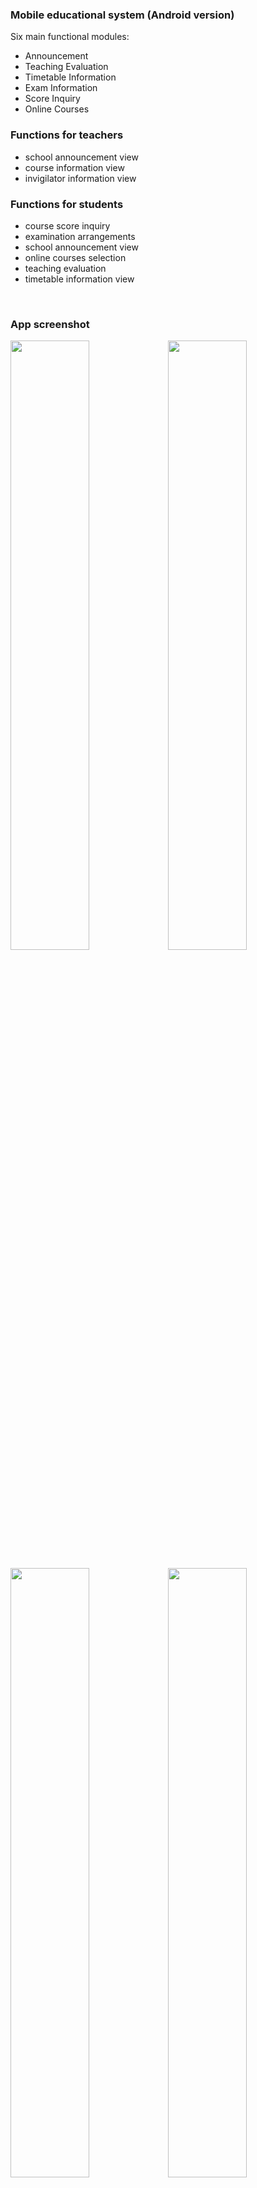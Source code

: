 
### Mobile educational system (Android version)
Six main functional modules: 
- Announcement
- Teaching Evaluation
- Timetable Information
- Exam Information
- Score Inquiry
- Online Courses
  
### Functions for teachers

- school announcement view 
- course information view 
- invigilator information view

### Functions for students
- course score inquiry
- examination arrangements
- school announcement view 
- online courses selection 
- teaching evaluation
- timetable information view
  
  
### App screenshot

<img src="https://github.com/ahutsunshine/AhutJiaowu/blob/master/screenshot/home.png" width="50%" height="50%" /><img src="https://github.com/ahutsunshine/AhutJiaowu/blob/master/screenshot/left.png" width="50%" height="50%" />

<img src="https://github.com/ahutsunshine/AhutJiaowu/blob/master/screenshot/login.png" width="50%" height="50%" /><img src="https://github.com/ahutsunshine/AhutJiaowu/blob/master/screenshot/personal.png" width="50%" height="50%" />
